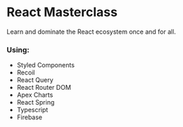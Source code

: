 # React Masterclass
Learn and dominate the React ecosystem once and for all.

### Using:
- Styled Components
- Recoil
- React Query
- React Router DOM
- Apex Charts
- React Spring
- Typescript
- Firebase